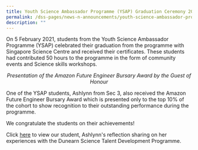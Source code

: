 ```yaml
---
title: Youth Science Ambassador Programme (YSAP) Graduation Ceremony 2021
permalink: /dss-pages/news-n-announcements/youth-science-ambassador-programme-ysap-graduation-ceremony-2021
description: ""
---
```

<p>On 5 February 2021, students from the Youth Science Ambassador Programme (YSAP) celebrated their graduation from the programme with Singapore Science Centre and received their certificates. These students had contributed 50 hours to the programme in the form of community events and Science skills workshops.</p>
<p style="text-align: center;"><em>Presentation of the Amazon Future Engineer Bursary Award by the Guest of Honour</em></p>
<p>One of the YSAP students, Ashlynn from Sec 3, also received the Amazon Future Engineer Bursary Award which is presented only to the top 10% of the cohort to show recognition to their outstanding performance during the programme.</p>
<p>We congratulate the students on their achievements!</p>
<p>Click&nbsp;<a href="/images/Students%20Reflection%20final%20for%20upload.jpg" target="">here</a>&nbsp;to view our student, Ashlynn's reflection sharing on her experiences with the Dunearn Science Talent Development Programme.&nbsp;</p>
